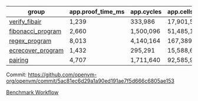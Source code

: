 | group | app.proof_time_ms | app.cycles | app.cells_used | leaf.proof_time_ms | leaf.cycles | leaf.cells_used |
| -- | -- | -- | -- | -- | -- | -- |
| [verify_fibair](https://github.com/openvm-org/openvm/blob/benchmark-results/benchmarks/verify_fibair-5ac81ec6d29a1a90ed191ae7f5d666c6805ae153.md) | 1,239 |  333,986 |  17,901,529 |- | - | - |
| [fibonacci_program](https://github.com/openvm-org/openvm/blob/benchmark-results/benchmarks/fibonacci-5ac81ec6d29a1a90ed191ae7f5d666c6805ae153.md) | 2,660 |  1,500,096 |  51,485,167 | 3,845 |  1,262,905 |  70,215,691 |
| [regex_program](https://github.com/openvm-org/openvm/blob/benchmark-results/benchmarks/regex-5ac81ec6d29a1a90ed191ae7f5d666c6805ae153.md) | 8,013 |  4,140,164 |  167,389,450 | 14,917 |  3,981,402 |  304,461,890 |
| [ecrecover_program](https://github.com/openvm-org/openvm/blob/benchmark-results/benchmarks/ecrecover-5ac81ec6d29a1a90ed191ae7f5d666c6805ae153.md) | 1,432 |  295,291 |  15,588,656 | 13,143 |  2,985,122 |  243,998,519 |
| [pairing](https://github.com/openvm-org/openvm/blob/benchmark-results/benchmarks/pairing-5ac81ec6d29a1a90ed191ae7f5d666c6805ae153.md) | 4,707 |  1,711,640 |  92,585,975 | 14,077 |  3,297,984 |  274,765,376 |


Commit: https://github.com/openvm-org/openvm/commit/5ac81ec6d29a1a90ed191ae7f5d666c6805ae153

[Benchmark Workflow](https://github.com/openvm-org/openvm/actions/runs/13909098690)
